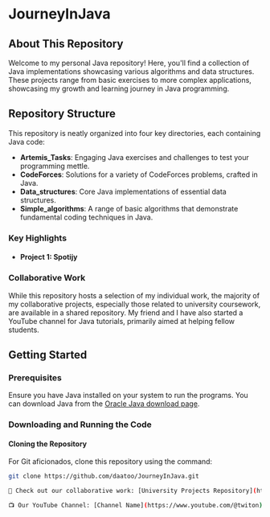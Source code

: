 # JourneyInJava

## About This Repository

Welcome to my personal Java repository! Here, you'll find a collection of Java implementations showcasing various algorithms and data structures. These projects range from basic exercises to more complex applications, showcasing my growth and learning journey in Java programming.

## Repository Structure
This repository is neatly organized into four key directories, each containing Java code:

- **Artemis_Tasks**: Engaging Java exercises and challenges to test your programming mettle.
- **CodeForces**: Solutions for a variety of CodeForces problems, crafted in Java.
- **Data_structures**: Core Java implementations of essential data structures.
- **Simple_algorithms**: A range of basic algorithms that demonstrate fundamental coding techniques in Java.


### Key Highlights
- #### Project 1: Spotijy

### Collaborative Work
While this repository hosts a selection of my individual work, the majority of my collaborative projects, especially those related to university coursework, are available in a shared repository. My friend and I have also started a YouTube channel for Java tutorials, primarily aimed at helping fellow students.

## Getting Started

### Prerequisites
Ensure you have Java installed on your system to run the programs. You can download Java from the [Oracle Java download page](https://www.oracle.com/java/technologies/javase-downloads.html).

### Downloading and Running the Code

#### Cloning the Repository
For Git aficionados, clone this repository using the command:
```bash
git clone https://github.com/daatoo/JourneyInJava.git

🔗 Check out our collaborative work: [University Projects Repository](https://github.com/rezi-gelenidze/university-projects)

📺 Our YouTube Channel: [Channel Name](https://www.youtube.com/@twiton)

